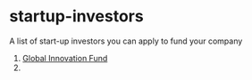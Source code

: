 # startup-investors
A list of start-up investors you can apply to fund your company

1. [Global Innovation Fund](https://www.globalinnovation.fund/)
2. 

